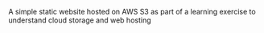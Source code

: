 A simple static website hosted on AWS S3 as part of a learning exercise to understand cloud storage and web hosting
